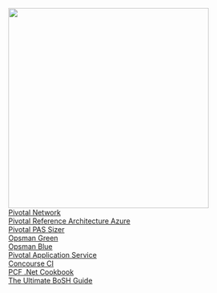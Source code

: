 <a><img width='400' src='https://webassets.mongodb.com/_com_assets/cms/PivotalCloudFoundry-Logo-Vertical-OnLight-zi9nmbcbb5.png'/></a>
<br>
<a href='https://network.pivotal.io' target='_blank'>Pivotal Network </a>
<br>
<a href='https://docs.pivotal.io/pivotalcf/2-2/refarch/azure/azure_ref_arch.html#refarchs' target='_blank'>Pivotal Reference Architecture Azure</a>
<br>
<a href='http://pcfsizer.pivotal.io/#!/sizing/azure/2.2/small' target='_blank'>Pivotal PAS Sizer</a>
<br>
<a href='https://pcfopsmangreen.local.cloudapp.azurestack.external/'
target='_blank'>Opsman Green </a>
<br>
<a href='https://pcfopsmanblue.local.cloudapp.azurestack.external/' target='_blank'>Opsman Blue </a>
<br>
<a href='https://apps.sys.pcfdemo.local.azurestack.external' target='_blank'>Pivotal Application Service</a>
<br>
<a href='http://vmjump-concourse.local.cloudapp.azurestack.external:8080' target='_blank'>Concourse CI</a>
<br>
<a href='https://dotnet-cookbook.cfapps.io/intro' target='_blank'>PCF .Net Cookbook</a>
<br>
<a href='https://ultimateguidetobosh.com/' target='_blank'>The Ultimate BoSH Guide</a>
 